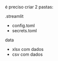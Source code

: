 é preciso criar 2 pastas:

.streamlit
  - config.toml
  - secrets.toml

data
  - xlsx com dados
  - csv com dados
